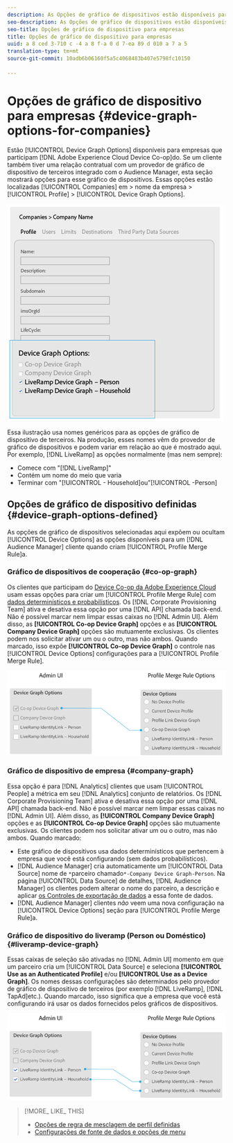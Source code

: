 ```yaml
---
description: As Opções de gráfico de dispositivos estão disponíveis para empresas que participam do Device Co-op da Adobe Experience Cloud. Se um cliente também tiver uma relação contratual com um provedor de gráfico de dispositivo de terceiros integrado com o Audience Manager, esta seção mostrará opções para esse gráfico de dispositivos. Essas opções estão localizadas em Empresas > Nome da empresa > Perfil > Opções de gráfico de dispositivo.
seo-description: As Opções de gráfico de dispositivos estão disponíveis para empresas que participam do Device Co-op da Adobe Experience Cloud. Se um cliente também tiver uma relação contratual com um provedor de gráfico de dispositivo de terceiros integrado com o Audience Manager, esta seção mostrará opções para esse gráfico de dispositivos. Essas opções estão localizadas em Empresas > Nome da empresa > Perfil > Opções de gráfico de dispositivo.
seo-title: Opções de gráfico de dispositivo para empresas
title: Opções de gráfico de dispositivo para empresas
uuid: a 8 ced 3-710 c -4 a 8 f-a 0 d 7-ea 89 d 010 a 7 a 5
translation-type: tm+mt
source-git-commit: 10adb6b06160f5a5c4068483b407e5798fc10150

---
```



# Opções de gráfico de dispositivo para empresas {#device-graph-options-for-companies}

Estão [!UICONTROL Device Graph Options] disponíveis para empresas que participam [!DNL Adobe Experience Cloud Device Co-op]do. Se um cliente também tiver uma relação contratual com um provedor de gráfico de dispositivo de terceiros integrado com o Audience Manager, esta seção mostrará opções para esse gráfico de dispositivos. Essas opções estão localizadas [!UICONTROL Companies] em &gt; nome da empresa &gt; [!UICONTROL Profile] &gt; [!UICONTROL Device Graph Options].

![](assets/adminUIdataSource.png)

Essa ilustração usa nomes genéricos para as opções de gráfico de dispositivo de terceiros. Na produção, esses nomes vêm do provedor de gráfico de dispositivos e podem variar em relação ao que é mostrado aqui. Por exemplo, [!DNL LiveRamp] as opções normalmente (mas nem sempre):

* Comece com "[!DNL LiveRamp]"
* Contém um nome do meio que varia
* Terminar com "[!UICONTROL - Household]ou"[!UICONTROL -Person]

## Opções de gráfico de dispositivo definidas {#device-graph-options-defined}

As opções de gráfico de dispositivos selecionadas aqui expõem ou ocultam [!UICONTROL Device Options] as opções disponíveis para um [!DNL Audience Manager] cliente quando criam [!UICONTROL Profile Merge Rule]a.

### Gráfico de dispositivos de cooperação {#co-op-graph}

Os clientes que participam do [Device Co-op da Adobe Experience Cloud](https://marketing.adobe.com/resources/help/en_US/mcdc/) usam essas opções para criar um [!UICONTROL Profile Merge Rule] com [dados determinísticos e probabilísticos](https://marketing.adobe.com/resources/help/en_US/mcdc/mcdc-links.html). Os [!DNL Corporate Provisioning Team] ativa e desativa essa opção por uma [!DNL API] chamada back-end. Não é possível marcar nem limpar essas caixas no [!DNL Admin UI]. Além disso, as **[!UICONTROL Co-op Device Graph]** opções e as **[!UICONTROL Company Device Graph]** opções são mutuamente exclusivas. Os clientes podem nos solicitar ativar um ou o outro, mas não ambos. Quando marcado, isso expõe **[!UICONTROL Co-op Device Graph]** o controle nas [!UICONTROL Device Options] configurações para a [!UICONTROL Profile Merge Rule].

![](assets/adminUI1.png)

### Gráfico de dispositivo de empresa {#company-graph}

Essa opção é para [!DNL Analytics] clientes que usam [!UICONTROL People] a métrica em seu [!DNL Analytics] conjunto de relatórios. Os [!DNL Corporate Provisioning Team] ativa e desativa essa opção por uma [!DNL API] chamada back-end. Não é possível marcar nem limpar essas caixas no [!DNL Admin UI]. Além disso, as **[!UICONTROL Company Device Graph]** opções e as **[!UICONTROL Co-op Device Graph]** opções são mutuamente exclusivas. Os clientes podem nos solicitar ativar um ou o outro, mas não ambos. Quando marcado:

* Este gráfico de dispositivos usa dados determinísticos que pertencem à empresa que você está configurando (sem dados probabilísticos).
* [!DNL Audience Manager] cria automaticamente um [!UICONTROL Data Source] nome de `*`parceiro chamado`*-Company Device Graph-Person`. Na página [!UICONTROL Data Source] de detalhes, [!DNL Audience Manager] os clientes podem alterar o nome do parceiro, a descrição e aplicar [os Controles de exportação de dados](https://marketing.adobe.com/resources/help/en_US/aam/c_dec.html) a essa fonte de dados.
* [!DNL Audience Manager] clientes *não* veem uma nova configuração na [!UICONTROL Device Options] seção para [!UICONTROL Profile Merge Rule]a.

### Gráfico de dispositivo do liveramp (Person ou Doméstico) {#liveramp-device-graph}

Essas caixas de seleção são ativadas no [!DNL Admin UI] momento em que um parceiro cria um [!UICONTROL Data Source] e seleciona **[!UICONTROL Use as an Authenticated Profile]** e/ou **[!UICONTROL Use as a Device Graph]**. Os nomes dessas configurações são determinados pelo provedor de gráfico de dispositivo de terceiros (por exemplo [!DNL LiveRamp], [!DNL TapAd]etc.). Quando marcado, isso significa que a empresa que você está configurando irá usar os dados fornecidos pelos gráficos de dispositivos.

![](assets/adminUI2.png)

>[!MORE_ LIKE_ THIS]
>
>* [Opções de regra de mesclagem de perfil definidas](https://marketing.adobe.com/resources/help/en_US/aam/merge-rule-definitions.html)
>* [Configurações de fonte de dados e opções de menu](https://marketing.adobe.com/resources/help/en_US/aam/datasource-settings-definitions.html)

